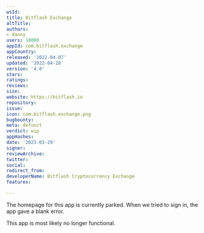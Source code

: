 ```yaml
---
wsId: 
title: Bitflash Exchange
altTitle: 
authors:
- danny
users: 10000
appId: com.bitflash.exchange
appCountry: 
released: '2022-04-07'
updated: '2022-04-28'
version: '4.0'
stars: 
ratings: 
reviews: 
size: 
website: https://bitflash.io
repository: 
issue: 
icon: com.bitflash.exchange.png
bugbounty: 
meta: defunct
verdict: wip
appHashes: 
date: '2023-03-29'
signer: 
reviewArchive: 
twitter: 
social: 
redirect_from: 
developerName: Bitflash Cryptocurrency Exchange
features: 

---
```


The homepage for this app is currently parked. When we tried to sign in, the app gave a blank error. 

This app is most likely no longer functional.
